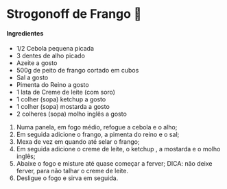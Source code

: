 # Strogonoff de Frango :chicken:

#### Ingredientes

- 1/2 Cebola pequena picada
- 3 dentes de alho picado
- Azeite a gosto
- 500g de peito de frango cortado em cubos
- Sal a gosto
- Pimenta do Reino a gosto
- 1 lata de Creme de leite (com soro)
- 1 colher (sopa) ketchup a gosto
- 1 colher (sopa) mostarda a gosto
- 2 colheres (sopa) molho inglês a gosto

1. Numa panela, em fogo médio, refogue a cebola e o alho;
2. Em seguida adicione o frango, a pimenta do reino e o sal;
3. Mexa de vez em quando até selar o frango;
4. Em seguida adicione o creme de leite, o ketchup , a mostarda e o molho inglês;
5. Abaixe o fogo e misture até quase começar a ferver;
   DICA: não deixe ferver, para não talhar o creme de leite.
6. Desligue o fogo e sirva em seguida.

